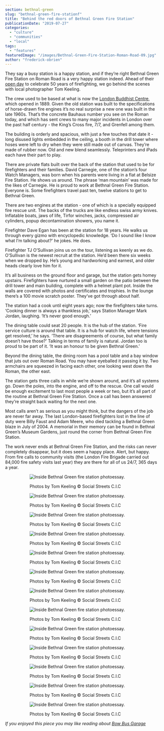 ```yaml
---
section: bethnal-green
slug: "bethnal-green-fire-stationf"
title: "Behind the red doors of Bethnal Green Fire Station"
publicationDate: "2019-07-27"
categories: 
  - "culture"
  - "communities"
  - "local"
tags: 
  - "features"
featuredImage: "/images/Bethnal-Green-Fire-Station-Roman-Road-09.jpg"
author: "frederick-obrien"
---
```


They say a busy station is a happy station, and if they’re right Bethnal Green Fire Station on Roman Road is a very happy station indeed. Ahead of their [open day](https://bethnalgreen.romanroadlondon.com/event/bethnal-green-fire-station-open-day-and-50th-birthday-celebration/) to celebrate 50 years of firefighting, we go behind the scenes with local photographer Tom Keeling.

The crew used to be based at what is now the [London Buddhist Centre](https://bethnalgreen.romanroadlondon.com/london-buddhist-centre-east-london/), which opened in 1889. Given the old station was built to the specifications of horse-drawn fire engines it’s no real surprise a new one was built in the late 1960s. That’s the concrete Bauhaus number you see on the Roman today, and which has sent crews to many major incidents in London over the past half century - the King’s Cross fire, 7/7, and Grenfell among them.

The building is orderly and spacious, with just a few touches that date it - long disused lights embedded in the ceiling, a booth in the drill tower where hoses were left to dry when they were still made out of canvas. They’re made of rubber now. Old and new blend seamlessly. Teleprinters and iPads each have their part to play. 

There are private flats built over the back of the station that used to be for firefighters and their families. David Carnegie, one of the station’s four Watch Managers, was born when his parents were living in a flat at Belsize Fire Station. He shows us around. The phrase ‘man mountain’ was made for the likes of Carnegie. He is proud to work at Bethnal Green Fire Station. Everyone is. Some firefighters travel past ten, twelve stations to get to Bethnal Green. 

There are two engines at the station - one of which is a specially equipped fire rescue unit. The backs of the trucks are like endless swiss army knives. Inflatable boats, jaws of life, Tirfor winches, jacks, compressed air cylinders, popup decontamination showers, you name it.

Firefighter Dave Egan has been at the station for 18 years. He walks us through every gizmo with encyclopedic knowledge. ‘Do I sound like I know what I’m talking about?’ he jokes. He does.

Firefighter TJ O’Sullivan joins us on the tour, listening as keenly as we do. O’Sullivan is the newest recruit at the station. He’d been there six weeks when we dropped by. He’s young and hardworking and earnest, and older heads clearly love him for it.

It’s all business on the ground floor and garage, but the station gets homey upstairs. Firefighters have nurtured a small garden on the patio between the drill tower and main building, complete with a helmet plant pot. Inside the walls are covered with photos and certificates and trophies. In the lounge there’s a 100 movie scratch poster. They’ve got through about half.

The station had a cook until eight years ago; now the firefighters take turns. ‘Cooking dinner is always a thankless job,’ says Station Manager Mark Jordan, laughing. ‘It’s never good enough.’

The dining table could seat 20 people. It is the hub of the station. ‘Fire service culture is around that table. It is a hub for watch life, where tensions get resolved,’ he says. ‘There are disagreements of course, but what family doesn’t have those?’ Talking in terms of family is natural. Jordan too is proud to be part of it. ‘It was an honour to be given Bethnal Green.’

Beyond the dining table, the dining room has a pool table and a bay window that juts out over Roman Road. You may have eyeballed it passing it by. Two armchairs are squeezed in facing each other, one looking west down the Roman, the other east.

The station gets three calls in while we’re shown around, and it’s all systems go. Down the poles, into the engine, and off to the rescue. One call would be enough excitement to last most people a week or two, but it’s all part of the routine at Bethnal Green Fire Station. Once a call has been answered they’re straight back waiting for the next one.

Most calls aren’t as serious as you might think, but the dangers of the job are never far away. The last London-based firefighters lost in the line of duty were Billy Faust and Adam Meere, who died tackling a Bethnal Green blaze in July of 2004. A memorial in their memory can be found in Bethnal Green’s Museum Gardens, just round the corner from Bethnal Green Fire Station.

The work never ends at Bethnal Green Fire Station, and the risks can never completely disappear, but it does seem a happy place. Alert, but happy. From fire calls to community visits (the London Fire Brigade carried out 84,000 fire safety visits last year) they are there for all of us 24/7, 365 days a year.  

<figure>

<figure>

![Inside Bethnal Green fire station photoessay.](/images/Bethnal-Green-Fire-Station-Roman-Road-15.jpg)

<figcaption>

Photos by Tom Keeling © Social Streets C.I.C

</figcaption>

</figure>

<figure>

![Inside Bethnal Green fire station photoessay.](/images/Bethnal-Green-Fire-Station-Roman-Road-12-1024x683.jpg)

<figcaption>

Photos by Tom Keeling © Social Streets C.I.C

</figcaption>

</figure>

<figure>

![Inside Bethnal Green fire station photoessay.](/images/Bethnal-Green-Fire-Station-Roman-Road-11-1024x683.jpg)

<figcaption>

Photos by Tom Keeling © Social Streets C.I.C

</figcaption>

</figure>

<figure>

![Inside Bethnal Green fire station photoessay.](/images/Bethnal-Green-Fire-Station-Roman-Road-10-1024x683.jpg)

<figcaption>

Photos by Tom Keeling © Social Streets C.I.C

</figcaption>

</figure>

<figure>

![Inside Bethnal Green fire station photoessay.](/images/Bethnal-Green-Fire-Station-Roman-Road-09-1024x683.jpg)

<figcaption>

Photos by Tom Keeling © Social Streets C.I.C

</figcaption>

</figure>

<figure>

![Inside Bethnal Green fire station photoessay.](/images/Bethnal-Green-Fire-Station-Roman-Road-04-1024x683.jpg)

<figcaption>

Photos by Tom Keeling © Social Streets C.I.C

</figcaption>

</figure>

<figure>

![Inside Bethnal Green fire station photoessay.](/images/Bethnal-Green-Fire-Station-Roman-Road-05-1024x683.jpg)

<figcaption>

Photos by Tom Keeling © Social Streets C.I.C

</figcaption>

</figure>

<figure>

![Inside Bethnal Green fire station photoessay.](/images/Bethnal-Green-Fire-Station-Roman-Road-06-1024x683.jpg)

<figcaption>

Photos by Tom Keeling © Social Streets C.I.C

</figcaption>

</figure>

<figure>

![Inside Bethnal Green fire station photoessay.](/images/Bethnal-Green-Fire-Station-Roman-Road-07-1024x683.jpg)

<figcaption>

Photos by Tom Keeling © Social Streets C.I.C

</figcaption>

</figure>

<figure>

![Inside Bethnal Green fire station photoessay.](/images/Bethnal-Green-Fire-Station-Roman-Road-08-1024x683.jpg)

<figcaption>

Photos by Tom Keeling © Social Streets C.I.C

</figcaption>

</figure>

<figure>

![Inside Bethnal Green fire station photoessay.](/images/Bethnal-Green-Fire-Station-Roman-Road-03-1024x683.jpg)

<figcaption>

Photos by Tom Keeling © Social Streets C.I.C

</figcaption>

</figure>

<figure>

![Inside Bethnal Green fire station photoessay.](/images/Bethnal-Green-Fire-Station-Roman-Road-02-1024x683.jpg)

<figcaption>

Photos by Tom Keeling © Social Streets C.I.C

</figcaption>

</figure>

<figure>

![Inside Bethnal Green fire station photoessay.](/images/Bethnal-Green-Fire-Station-Roman-Road-01-1024x683.jpg)

<figcaption>

Photos by Tom Keeling © Social Streets C.I.C

</figcaption>

</figure>



</figure>

_If you enjoyed this piece you may like reading about [Bow Bus Garage](https://bethnalgreen.romanroadlondon.com/allen-staines-no8-bus-bow-garage-charladies-bowler-hats/)_
